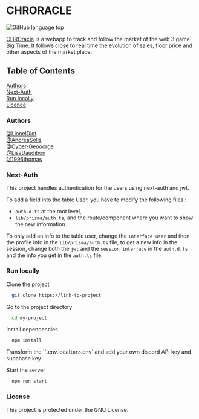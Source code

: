 # CHRORACLE
![GitHub language top](https://img.shields.io/github/languages/top/ChronoDAO/CHROracle)

[CHROracle](app.chronodao.com) is a webapp to track and follow the market of the web 3 game Big Time. It follows close to real time the evolution of sales, floor price and other aspects of the market place.

## Table of Contents

[Authors](#authors)  
[Next-Auth](#next-auth)  
[Run locally](#run-locally)  
[Licence](#licence)  

### Authors

[@LionelDiot](https://github.com/LionelDiot)  
[@AndreaSolis](https://github.com/Andreasolisgarcia)  
[@Cyber-Geooorge](https://github.com/Cyber-Geooorge)  
[@LisaDaudibon](https://github.com/LisaDaudibon)  
[@1996thomas](https://github.com/1996thomas)

### Next-Auth
This project handles authentication for the users using next-auth and jwt.

To add a field into the table User, you have to modify the following files :
- `auth.d.ts` at the root level,
- `lib/prisma/auth.ts`,
and the route/component where you want to show the new information.

To only add an info to the table user, change the `ìnterface user` and then the profile info in the `lib/prisma/auth.ts` file, to get a new info in the session, change both the `jwt` and the `session interface` in the `auth.d.ts` and the info you get in the `auth.ts` file.

### Run locally

Clone the project

```bash
  git clone https://link-to-project
```

Go to the project directory

```bash
  cd my-project
```

Install dependencies

```bash
  npm install
```
Transform the ``.env.local` into `.env` and add your own discord API key and supabase key.

Start the server

```bash
  npm run start
```

### License
This project is protected under the GNU License.